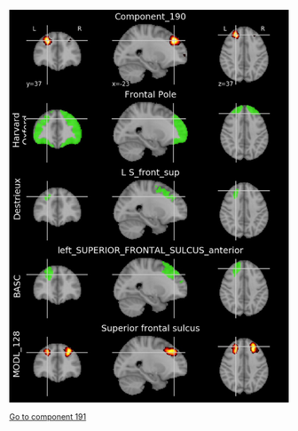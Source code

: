 


![190](preliminary/190.jpg "Component 190")

[Go to component 191](https://parietal-inria.github.io/MODL_atlas/512/191 "Component 191")